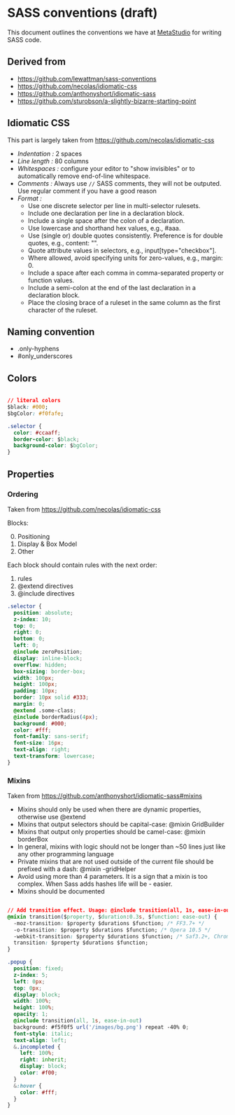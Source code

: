 # SASS conventions (draft)

This document outlines the conventions we have at [MetaStudio](http://metastudiohq.com) for writing SASS code.

## Derived from

- https://github.com/lewattman/sass-conventions
- https://github.com/necolas/idiomatic-css
- https://github.com/anthonyshort/idiomatic-sass
- https://github.com/sturobson/a-slightly-bizarre-starting-point

## Idiomatic CSS

This part is largely taken from https://github.com/necolas/idiomatic-css

- *Indentation :* 2 spaces
- *Line length :* 80 columns
- *Whitespaces :* configure your editor to "show invisibles" or to automatically remove end-of-line whitespace.
- *Comments :* Always use ```//``` SASS comments, they will not be outputed. Use regular comment if you have a good reason
- *Format :*
  - Use one discrete selector per line in multi-selector rulesets.
  - Include one declaration per line in a declaration block.
  - Include a single space after the colon of a declaration.
  - Use lowercase and shorthand hex values, e.g., #aaa.
  - Use (single or) double quotes consistently. Preference is for double quotes, e.g., content: "".
  - Quote attribute values in selectors, e.g., input[type="checkbox"].
  - Where allowed, avoid specifying units for zero-values, e.g., margin: 0.
  - Include a space after each comma in comma-separated property or function values.
  - Include a semi-colon at the end of the last declaration in a declaration block.
  - Place the closing brace of a ruleset in the same column as the first character of the ruleset.


## Naming convention

- .only-hyphens
- #only_underscores


## Colors

```css

// literal colors
$black: #000;
$bgColor: #f0fafe;

.selector {
  color: #ccaaff;
  border-color: $black;
  background-color: $bgColor;
}
```

## Properties

### Ordering

Taken from https://github.com/necolas/idiomatic-css

Blocks:

0. Positioning
1. Display & Box Model
2. Other

Each block should contain rules with the next order:

1. rules
2. @extend directives
3. @include directives


```css
.selector {
  position: absolute;
  z-index: 10;
  top: 0;
  right: 0;
  bottom: 0;
  left: 0;
  @include zeroPosition;
  display: inline-block;
  overflow: hidden;
  box-sizing: border-box;
  width: 100px;
  height: 100px;
  padding: 10px;
  border: 10px solid #333;
  margin: 0;
  @extend .some-class;
  @include borderRadius(4px);
  background: #000;
  color: #fff;
  font-family: sans-serif;
  font-size: 16px;
  text-align: right;
  text-transform: lowercase;
}
```

### Mixins

Taken from https://github.com/anthonyshort/idiomatic-sass#mixins

- Mixins should only be used when there are dynamic properties, otherwise use @extend
- Mixins that output selectors should be capital-case: @mixin GridBuilder
- Mixins that output only properties should be camel-case: @mixin borderBox
- In general, mixins with logic should not be longer than ~50 lines just like any other programming language
- Private mixins that are not used outside of the current file should be prefixed with a dash: @mixin -gridHelper
- Avoid using more than 4 parameters. It is a sign that a mixin is too complex. When Sass adds hashes life will be - easier.
- Mixins should be documented



```css

// Add transition effect. Usage: @include trasition(all, 1s, ease-in-out);
@mixin transition($property, $duration:0.3s, $function: ease-out) {
  -moz-transition: $property $durations $function; /* FF3.7+ */
  -o-transition: $property $durations $function; /* Opera 10.5 */
  -webkit-transition: $property $durations $function; /* Saf3.2+, Chrome */
  transition: $property $durations $function;
}

.popup {
  position: fixed;
  z-index: 5;
  left: 0px;
  top: 0px;
  display: block;
  width: 100%;
  height: 100%;
  opacity: 1;
  @include transition(all, 1s, ease-in-out)
  background: #f5f0f5 url('/images/bg.png') repeat -40% 0;
  font-style: italic;
  text-align: left;
  &.incompleted {
    left: 100%;
    right: inherit;
    display: block;
    color: #f00;
  }
  &:hover {
    color: #fff;
  }
}

```
